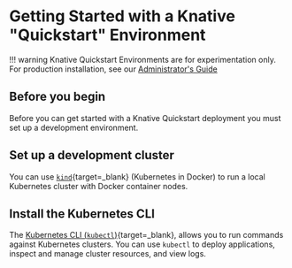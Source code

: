 # Getting Started with a Knative "Quickstart" Environment

!!! warning
    Knative Quickstart Environments are for experimentation only. For production installation, see our [Administrator's Guide](../admin)

## Before you begin
Before you can get started with a Knative Quickstart deployment you must set up a development environment.

## Set up a development cluster

You can use [`kind`](https://kind.sigs.k8s.io/docs/user/quick-start){target=_blank} (Kubernetes in Docker) to run a local Kubernetes cluster with Docker container nodes.

## Install the Kubernetes CLI

The [Kubernetes CLI (`kubectl`)](https://kubernetes.io/docs/tasks/tools/install-kubectl){target=_blank}, allows you to run commands against Kubernetes clusters. You can use `kubectl` to deploy applications, inspect and manage cluster resources, and view logs.

